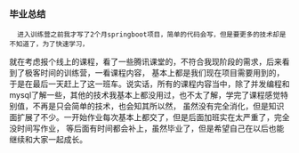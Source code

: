 ### 毕业总结

      进入训练营之前我才写了2个月springboot项目，简单的代码会写，但是要更多的技术却是不知道了，为了快速学习，
就在考虑报个线上的课程，看了一些腾讯课堂的，不符合我现阶段的需求，后来看到了极客时间的训练营，一看课程内容，
基本上都是我们现在项目需要用到的，于是在最后一天赶上了这一班车。说实话，所有的课程内容当中，除了并发编程和
mysql了解一些，其他的技术我基本上都没用过，也不太了解，学完了课程感觉特别值，不再是只会简单的技术，也会知其所以然，
虽然没有完全消化，但是知识面扩展了不少。一开始作业每次基本上都交了，但是后面加班实在太严重了，完全没时间写作业，
等后面有时间都会补上，虽然毕业了，但是希望自己在以后也能继续和大家一起成长。
